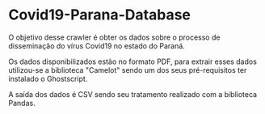 # Covid19-Parana-Database

O objetivo desse crawler é obter os dados sobre o processo de disseminação do vírus Covid19 no estado do Paraná.

Os dados disponibilizados estão no formato PDF, para extrair esses dados utilizou-se a biblioteca "Camelot" sendo um dos seus pré-requisitos 
ter instalado o Ghostscript.

A saída dos dados é CSV sendo seu tratamento realizado com a biblioteca Pandas.
